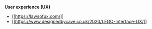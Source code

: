 **User experience (UX)**

* [[https://lawsofux.com/]]
* [[https://www.designedbycave.co.uk/2020/LEGO-Interface-UX/]]